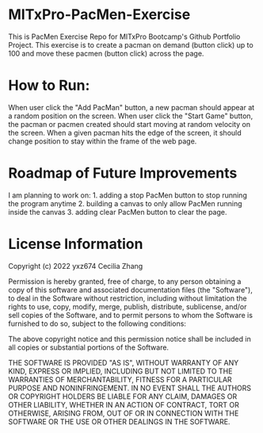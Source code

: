 # MITxPro-PacMen-Exercise
This is PacMen Exercise Repo for MITxPro Bootcamp's Github Portfolio Project. This exercise is to create a pacman on demand (button click) up to 100 and move these pacmen (button click) across the page.

# How to Run: 
When user click the "Add PacMan" button, a new pacman should appear at a random position on the screen.
When user click the "Start Game" button, the pacman or pacmen created should start moving at random velocity on the screen.
When a given pacman hits the edge of the screen, it should change position to stay within the frame of the web page.

# Roadmap of Future Improvements 
I am planning to work on: 1. adding a stop PacMen button to stop running the program anytime  2. building a canvas to only allow PacMen running inside the canvas 3. adding clear PacMen button to clear the page.

# License Information 
Copyright (c) 2022 yxz674 Cecilia Zhang

Permission is hereby granted, free of charge, to any person obtaining a copy of this software and associated documentation files (the "Software"), to deal in the Software without restriction, including without limitation the rights to use, copy, modify, merge, publish, distribute, sublicense, and/or sell copies of the Software, and to permit persons to whom the Software is furnished to do so, subject to the following conditions:

The above copyright notice and this permission notice shall be included in all copies or substantial portions of the Software.

THE SOFTWARE IS PROVIDED "AS IS", WITHOUT WARRANTY OF ANY KIND, EXPRESS OR IMPLIED, INCLUDING BUT NOT LIMITED TO THE WARRANTIES OF MERCHANTABILITY, FITNESS FOR A PARTICULAR PURPOSE AND NONINFRINGEMENT. IN NO EVENT SHALL THE AUTHORS OR COPYRIGHT HOLDERS BE LIABLE FOR ANY CLAIM, DAMAGES OR OTHER LIABILITY, WHETHER IN AN ACTION OF CONTRACT, TORT OR OTHERWISE, ARISING FROM, OUT OF OR IN CONNECTION WITH THE SOFTWARE OR THE USE OR OTHER DEALINGS IN THE SOFTWARE.
